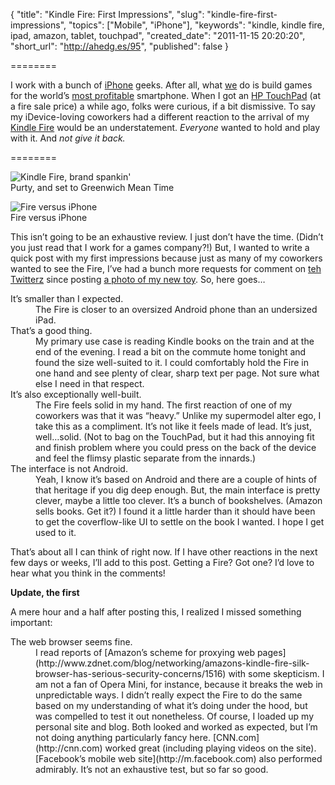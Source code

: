 {
  "title": "Kindle Fire: First Impressions",
  "slug": "kindle-fire-first-impressions",
  "topics": ["Mobile", "iPhone"],
  "keywords": "kindle, kindle fire, ipad, amazon, tablet, touchpad",
  "created_date": "2011-11-15 20:20:20",
  "short_url": "http://ahedg.es/95",
  "published": false
}

========

I work with a bunch of [iPhone](http://www.apple.com/iphone/) geeks. After all, what [we](http://tapulous.com) do is build games for the world’s [most profitable](http://www.macrumors.com/2011/11/15/android-tops-50-share-of-smartphone-sales-but-apple-still-dominating-profits/) smartphone. When I got an [HP TouchPad](http://kb.hpwebos.com/wps/portal/kb2/na/touchpad/touchpad/wifi/home/page_en.html) (at a fire sale price) a while ago, folks were curious, if a bit dismissive. To say my iDevice-loving coworkers had a different reaction to the arrival of my [Kindle Fire](http://www.amazon.com/Kindle-Fire-Amazon-Tablet/dp/B0051VVOB2) would be an understatement. _Everyone_ wanted to hold and play with it. And _not give it back._

========

<div class="photo-right">
	<p>
		<img src="/blog/assets/img/kindle-brand-spankin.jpg" alt="Kindle Fire, brand spankin'"><br>
		Purty, and set to Greenwich Mean Time
	</p>
	<p>
		<img src="/blog/assets/img/kindle-versus-iphone.jpg" alt="Fire versus iPhone"><br>
		Fire versus iPhone
	</p>
</div>

This isn’t going to be an exhaustive review. I just don’t have the time. (Didn’t you just read that I work for a games company?!) But, I wanted to write a quick post with my first impressions because just as many of my coworkers wanted to see the Fire, I’ve had a bunch more requests for comment on [teh Twitterz](http://twitter.com/segdeha) since posting [a photo of my new toy](https://www.instagram.com/p/UVnEjm81Lg1uhpXpVS5mKbg7WzMx4rj00/). So, here goes…

<dl>
    <dt>It’s smaller than I expected.</dt><dd>The Fire is closer to an oversized Android phone than an undersized iPad.</dd>
    <dt>That’s a good thing.</dt><dd>My primary use case is reading Kindle books on the train and at the end of the evening. I read a bit on the commute home tonight and found the size well-suited to it. I could comfortably hold the Fire in one hand and see plenty of clear, sharp text per page. Not sure what else I need in that respect.</dd>
    <dt>It’s also exceptionally well-built.</dt><dd>The Fire feels solid in my hand. The first reaction of one of my coworkers was that it was “heavy.” Unlike my supermodel alter ego, I take this as a compliment. It’s not like it feels made of lead. It’s just, well…solid. (Not to bag on the TouchPad, but it had this annoying fit and finish problem where you could press on the back of the device and feel the flimsy plastic separate from the innards.)</dd>
    <dt>The interface is not Android.</dt><dd>Yeah, I know it’s based on Android and there are a couple of hints of that heritage if you dig deep enough. But, the main interface is pretty clever, maybe a little too clever. It’s a bunch of bookshelves. (Amazon sells books. Get it?) I found it a little harder than it should have been to get the coverflow-like UI to settle on the book I wanted. I hope I get used to it.</dd>
</dl>

That’s about all I can think of right now. If I have other reactions in the next few days or weeks, I’ll add to this post. Getting a Fire? Got one? I’d love to hear what you think in the comments!

**Update, the first**

A mere hour and a half after posting this, I realized I missed something important:

<dl>
    <dt>The web browser seems fine.</dt><dd>I read reports of [Amazon’s scheme for proxying web pages](http://www.zdnet.com/blog/networking/amazons-kindle-fire-silk-browser-has-serious-security-concerns/1516) with some skepticism. I am not a fan of Opera Mini, for instance, because it breaks the web in unpredictable ways. I didn’t really expect the Fire to do the same based on my understanding of what it’s doing under the hood, but was compelled to test it out nonetheless. Of course, I loaded up my personal site and blog. Both looked and worked as expected, but I’m not doing anything particularly fancy here. [CNN.com](http://cnn.com) worked great (including playing videos on the site). [Facebook’s mobile web site](http://m.facebook.com) also performed admirably. It’s not an exhaustive test, but so far so good.</dd>
</dl>

